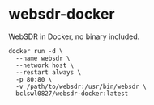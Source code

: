 # websdr-docker

WebSDR in Docker, no binary included.

```
docker run -d \
  --name websdr \
  --network host \
  --restart always \
  -p 80:80 \
  -v /path/to/websdr:/usr/bin/websdr \
  bclswl0827/websdr-docker:latest
```

